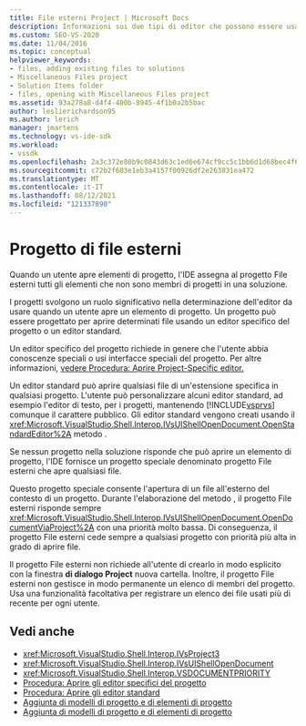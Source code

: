 ```yaml
---
title: File esterni Project | Microsoft Docs
description: Informazioni sui due tipi di editor che possono essere usati per aprire file in un progetto Visual Studio e sul ruolo del progetto per determinare quale editor usare.
ms.custom: SEO-VS-2020
ms.date: 11/04/2016
ms.topic: conceptual
helpviewer_keywords:
- files, adding existing files to solutions
- Miscellaneous Files project
- Solution Items folder
- files, opening with Miscellaneous Files project
ms.assetid: 93a278a8-d4f4-400b-8945-4f1b0a2b5bac
author: leslierichardson95
ms.author: lerich
manager: jmartens
ms.technology: vs-ide-sdk
ms.workload:
- vssdk
ms.openlocfilehash: 2a3c372e80b9c0843d63c1ed6e674cf9cc5c1bb6d1d68bec4f6fa1e06b4476dc
ms.sourcegitcommit: c72b2f603e1eb3a4157f00926df2e263831ea472
ms.translationtype: MT
ms.contentlocale: it-IT
ms.lasthandoff: 08/12/2021
ms.locfileid: "121337890"
---
```

# <a name="miscellaneous-files-project"></a>Progetto di file esterni
Quando un utente apre elementi di progetto, l'IDE assegna al progetto File esterni tutti gli elementi che non sono membri di progetti in una soluzione.

 I progetti svolgono un ruolo significativo nella determinazione dell'editor da usare quando un utente apre un elemento di progetto. Un progetto può essere progettato per aprire determinati file usando un editor specifico del progetto o un editor standard.

 Un editor specifico del progetto richiede in genere che l'utente abbia conoscenze speciali o usi interfacce speciali del progetto. Per altre informazioni, [vedere Procedura: Aprire Project-Specific editor.](../../extensibility/how-to-open-project-specific-editors.md)

 Un editor standard può aprire qualsiasi file di un'estensione specifica in qualsiasi progetto. L'utente può personalizzare alcuni editor standard, ad esempio l'editor di testo, per i progetti, mantenendo [!INCLUDE[vsprvs](../../code-quality/includes/vsprvs_md.md)] comunque il carattere pubblico. Gli editor standard vengono creati usando il <xref:Microsoft.VisualStudio.Shell.Interop.IVsUIShellOpenDocument.OpenStandardEditor%2A> metodo .

 Se nessun progetto nella soluzione risponde che può aprire un elemento di progetto, l'IDE fornisce un progetto speciale denominato progetto File esterni che apre qualsiasi file.

 Questo progetto speciale consente l'apertura di un file all'esterno del contesto di un progetto. Durante l'elaborazione del metodo , il progetto File esterni risponde sempre <xref:Microsoft.VisualStudio.Shell.Interop.IVsUIShellOpenDocument.OpenDocumentViaProject%2A> con una priorità molto bassa. Di conseguenza, il progetto File esterni cede sempre a qualsiasi progetto con priorità più alta in grado di aprire file.

 Il progetto File esterni non richiede all'utente di crearlo in modo esplicito con la finestra **di dialogo Project** nuova cartella. Inoltre, il progetto File esterni non gestisce in modo permanente un elenco di membri del progetto. Usa una funzionalità facoltativa per registrare un elenco dei file usati più di recente per ogni utente.

## <a name="see-also"></a>Vedi anche
- <xref:Microsoft.VisualStudio.Shell.Interop.IVsProject3>
- <xref:Microsoft.VisualStudio.Shell.Interop.IVsUIShellOpenDocument>
- <xref:Microsoft.VisualStudio.Shell.Interop.VSDOCUMENTPRIORITY>
- [Procedura: Aprire gli editor specifici del progetto](../../extensibility/how-to-open-project-specific-editors.md)
- [Procedura: Aprire gli editor standard](../../extensibility/how-to-open-standard-editors.md)
- [Aggiunta di modelli di progetto e di elementi di progetto](../../extensibility/internals/adding-project-and-project-item-templates.md)
- [Aggiunta di modelli di progetto e di elementi di progetto](../../extensibility/internals/adding-project-and-project-item-templates.md)

